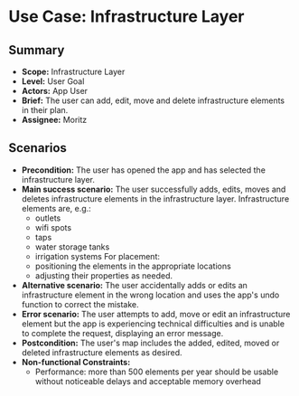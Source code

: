 # Use Case: Infrastructure Layer

## Summary

- **Scope:** Infrastructure Layer
- **Level:** User Goal
- **Actors:** App User
- **Brief:** The user can add, edit, move and delete infrastructure elements in their plan.
- **Assignee:** Moritz

## Scenarios

- **Precondition:**
  The user has opened the app and has selected the infrastructure layer.
- **Main success scenario:**
  The user successfully adds, edits, moves and deletes infrastructure elements in the infrastructure layer.
  Infrastructure elements are, e.g.:
  - outlets
  - wifi spots
  - taps
  - water storage tanks
  - irrigation systems
    For placement:
  - positioning the elements in the appropriate locations
  - adjusting their properties
    as needed.
- **Alternative scenario:**
  The user accidentally adds or edits an infrastructure element in the wrong location and uses the app's undo function to correct the mistake.
- **Error scenario:**
  The user attempts to add, move or edit an infrastructure element but the app is experiencing technical difficulties and is unable to complete the request, displaying an error message.
- **Postcondition:**
  The user's map includes the added, edited, moved or deleted infrastructure elements as desired.
- **Non-functional Constraints:**
  - Performance: more than 500 elements per year should be usable without noticeable delays and acceptable memory overhead
